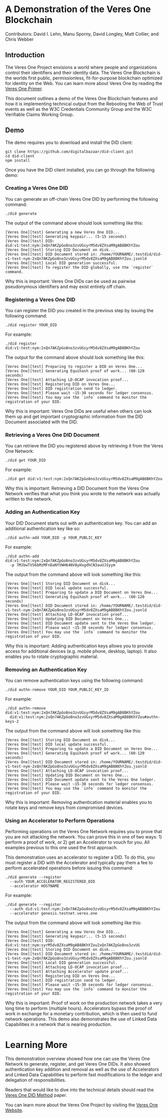 # A Demonstration of the Veres One Blockchain

Contributors: David I. Lehn, Manu Sporny, David Longley, Matt Collier, and
Chris Webber

## Introduction

The Veres One Project envisions a world where people and organizations
control their identifiers and their identity data. The Veres One
Blockchain is the worlds first public, permissionless, fit-for-purpose
blockchain optimized for identity on the Web. You can learn more about
Veres One by reading the [Veres One Primer](veres-one-primer.md).

This document outlines a demo of the Veres One Blockchain features and how
it is implementing technical output from the Rebooting the Web of Trust
events as well as the W3C Credentials Community Group and the
W3C Verifiable Claims Working Group.

## Demo

The demo requires you to download and install the DID client:

```
git clone https://github.com/digitalbazaar/did-client.git
cd did-client
npm install
```

Once you have the DID client installed, you can go through the following
demo:

### Creating a Veres One DID

You can generate an off-chain Veres One DID by performing the following
command:

```
./did generate
```

The output of the command above should look something like this:

```
[Veres One][test] Generating a new Veres One DID...
[Veres One][test] Generating keypair... (5-15 seconds)
[Veres One][test] DID: did:v1:test:nym:2xQn7AKZpGo8no3zvUGsyrM5dv8ZXsaM9gAB8BKhYZou
[Veres One][test] Storing DID Document on disk...
[Veres One][test] DID Document stored in: /home/YOURNAME/.testdid/did-v1-test-nym-2xQn7AKZpGo8no3zvUGsyrM5dv8ZXsaM9gAB8BKhYZou.jsonld
[Veres One][test] Local DID generation successful.
[Veres One][test] To register the DID globally, use the `register` command.
```

Why this is important: Veres One DIDs can be used as pairwise pseudonymous
identifiers and may exist entirely off chain.

### Registering a Veres One DID

You can register the DID you created in the previous step by issuing the
following command:

```
./did register YOUR_DID
```

For example:

```
./did register did:v1:test:nym:2xQn7AKZpGo8no3zvUGsyrM5dv8ZXsaM9gAB8BKhYZou
```

The output for the command above should look something like this:

```
[Veres One][test] Preparing to register a DID on Veres One...
[Veres One][test] Generating Equihash proof of work... (60-120 seconds)
[Veres One][test] Attaching LD-OCAP invocation proof...
[Veres One][test] Registering DID on Veres One...
[Veres One][test] DID registration send to ledger.
[Veres One][test] Please wait ~15-30 seconds for ledger consensus.
[Veres One][test] You may use the `info` command to monitor the registration of your DID.
```

Why this is important: Veres One DIDs are useful when others can look them
up and get important cryptographic information from the DID Document associated
with the DID.

### Retrieving a Veres One DID Document

You can retrieve the DID you registered above by retrieving it from the
Veres One Network:

```
./did get YOUR_DID
```

For example:

```
./did get did:v1:test:nym:2xQn7AKZpGo8no3zvUGsyrM5dv8ZXsaM9gAB8BKhYZou

```

Why this is important: Retrieving a DID Document from the Veres One Network
verifies that what you think you wrote to the network was actually written
to the network.

### Adding an Authentication Key

Your DID Document starts out with an authentication key. You can add an
additional authentication key like so:

```
./did authn-add YOUR_DID -p YOUR_PUBLIC_KEY
```

For example:

```
./did authn-add did:v1:test:nym:2xQn7AKZpGo8no3zvUGsyrM5dv8ZXsaM9gAB8BKhYZou
  -p 7MJbwTVS6bMzMFnDaNYVWH64NV8yHxgdhCN3auUJSyym
```

The output from the command above will look something like this:

```
[Veres One][test] Storing DID Document on disk...
[Veres One][test] DID local update successful.
[Veres One][test] Preparing to update a DID Document on Veres One...
[Veres One][test] Generating Equihash proof of work... (60-120 seconds)
[Veres One][test] DID Document stored in: /home/YOURNAME/.testdid/did-v1-test-nym-2xQn7AKZpGo8no3zvUGsyrM5dv8ZXsaM9gAB8BKhYZou.jsonld
[Veres One][test] Attaching LD-OCAP invocation proof...
[Veres One][test] Updating DID Document on Veres One...
[Veres One][test] DID Document update sent to the Veres One ledger.
[Veres One][test] Please wait ~15-30 seconds for ledger consensus.
[Veres One][test] You may use the `info` command to monitor the registration of your DID.
```

Why this is important: Adding authentication keys allows you to provide
access for additional devices (e.g. mobile phone, desktop, laptop). It also
enables you to rotate cryptographic material.

### Removing an Authentication Key

You can remove authentication keys using the following command:

```
./did authn-remove YOUR_DID YOUR_PUBLIC_KEY_ID
```

For example:

```
./did authn-remove did:v1:test:nym:2xQn7AKZpGo8no3zvUGsyrM5dv8ZXsaM9gAB8BKhYZou
  did:v1:test:nym:2xQn7AKZpGo8no3zvUGsyrM5dv8ZXsaM9gAB8BKhYZou#authn-keys-2
```

The output from the command above will look something like this:

```
[Veres One][test] Storing DID Document on disk...
[Veres One][test] DID local update successful.
[Veres One][test] Preparing to update a DID Document on Veres One...
[Veres One][test] Generating Equihash proof of work... (60-120 seconds)
[Veres One][test] DID Document stored in: /home/YOURNAME/.testdid/did-v1-test-nym-2xQn7AKZpGo8no3zvUGsyrM5dv8ZXsaM9gAB8BKhYZou.jsonld
[Veres One][test] Attaching LD-OCAP invocation proof...
[Veres One][test] Updating DID Document on Veres One...
[Veres One][test] DID Document update sent to the Veres One ledger.
[Veres One][test] Please wait ~15-30 seconds for ledger consensus.
[Veres One][test] You may use the `info` command to monitor the registration of your DID.
```

Why this is important: Removing authentication material enables you to
rotate keys and remove keys from compromised devices.

### Using an Accelerator to Perform Operations

Performing operations on the Veres One Network requires you to prove that you
are not attacking the network. You can prove this in one of two ways: 1)
perform a proof of work, or 2) get an Accelerator to vouch for you. All
examples previous to this one used the first approach.

This demonstration uses an accelerator to register a DID. To do this,
you must register a DID with the Accelerator and typically pay them a
fee to perform accelerated operations before issuing this command:

```
./did generate --register
  --auth YOUR_ACCELERATOR_REGISTERED_DID
  --accelerator HOSTNAME
```

For example:

```
./did generate --register
  --auth did:v1:test:nym:2xQn7AKZpGo8no3zvUGsyrM5dv8ZXsaM9gAB8BKhYZou
  --accelerator genesis.testnet.veres.one
```

The output from the command above will look something like this:

```
[Veres One][test] Generating a new Veres One DID...
[Veres One][test] Generating keypair... (5-15 seconds)
[Veres One][test] DID: did:v1:test:nym:syrM5dv8ZXsaM9gAB8BKhYZou2xQn7AKZpGo8no3zvUG
[Veres One][test] Storing DID Document on disk...
[Veres One][test] DID Document stored in: /home/YOURNAME/.testdid/did-v1-test-nym-2xQn7AKZpGo8no3zvUGsyrM5dv8ZXsaM9gAB8BKhYZou.jsonld
[Veres One][test] Local DID generation successful.
[Veres One][test] Attaching LD-OCAP invocation proof...
[Veres One][test] Attaching Accelerator update proof...
[Veres One][test] Registering DID on Veres One...
[Veres One][test] DID registration send to ledger.
[Veres One][test] Please wait ~15-30 seconds for ledger consensus.
[Veres One][test] You may use the `info` command to monitor the registration of your DID.
```

Why this is important: Proof of work on the production network takes a
very long time to perform (multiple hours). Accelerators bypass the proof of
work in exchange for a monetary contribution, which is then used to fund
network operations. This demo also demonstrates the use of Linked Data
Capabilities in a network that is nearing production.

# Learning More

This demonstration overview showed how one can use the Veres One Network to
generate, register, and get Veres One DIDs. It also showed authentication
key addition and removal as well as the use of Accelerators and Linked Data
Capabilities to perform fast modifications to the ledger and delegation of
responsibilities.

Readers that would like to dive into the technical details should read the
[Veres One DID Method](veres-one-did-method.md) paper.

You can learn more about the Veres One Project by visiting the
[Veres One Website](https://veres.one/).
